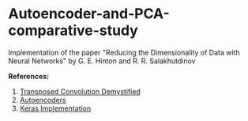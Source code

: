 # Autoencoder-and-PCA-comparative-study
Implementation of the paper "Reducing the Dimensionality of Data with Neural Networks" by G. E. Hinton and R. R. Salakhutdinov

**References:**

1. [Transposed Convolution Demystified](https://towardsdatascience.com/transposed-convolution-demystified-84ca81b4baba)
2. [Autoencoders](https://www.jeremyjordan.me/autoencoders/)
3. [Keras Implementation](https://blog.keras.io/building-autoencoders-in-keras.html)

